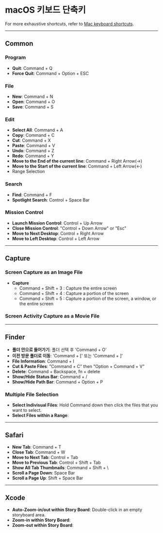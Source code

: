 # macOS 키보드 단축키

For more exhaustive shortcuts, refer to [Mac keyboard shortcuts](https://support.apple.com/en-us/HT201236).

---

## Common

### Program
* **Quit**: Command + Q
* **Force Quit**: Command + Option + ESC

### File
* **New**: Command + N
* **Open**: Command + O
* **Save**: Command + S

### Edit
* **Select All**: Command + A
* **Copy**: Command + C
* **Cut**: Command + X
* **Paste**: Command + V
* **Undo**: Command + Z
* **Redo**: Command + Y
* **Move to the End of the current line**: Command + Right Arrow(->)
* **Move to the Start of the current line**: Command + Left Arrow(<-)
* Range Selection

### Search
* **Find**: Command + F
* **Spotlight Search**: Control + Space Bar

### Mission Control
* **Launch Mission Control**: Control + Up Arrow
* **Close Mission Control**: "Control + Down Arrow" or "Esc"
* **Move to Next Desktop**: Control + Right Arrow
* **Move to Left Desktop**: Control + Left Arrow

----

## Capture

### Screen Capture as an Image File
* **Capture**
  - Command + Shift + 3 : Capture the entire screen
  - Command + Shift + 4 : Capture a portion of the screen
  - Command + Shift + 5 : Capture a portion of the screen, a window, or the entire screen

### Screen Activity Capture as a Movie File

----

## Finder
* **폴더 안으로 들어가기**: 폴더 선택 후 'Command + O'
* **이전 방문 폴더로 이동**: 'Command + \[' 또는 'Command + \]'
* **File Information**: Command + I
* **Cut & Paste Files**: "Command + C" then "Option + Command + V"
* **Delete**: Command + Backspace, fn + delete
* **Show/Hide Status Bar**: Command + /
* **Show/Hide Path Bar**: Command + Option + P

### Multiple File Selection
* **Select Indivisual Files**: Hold Command down then click the files that you want to select.
* **Select Files within a Range**: 

----

## Safari
* **New Tab**: Command + T
* **Close Tab**: Command + W
* **Move to Next Tab**: Control + Tab
* **Move to Previous Tab**: Control + Shift + Tab
* **Show All Tab Thumbnails**: Command + Shift + \
* **Scroll a Page Down**: Space Bar
* **Scroll a Page Up**: Shift + Space Bar

----

## Xcode
* **Auto-Zoom-in/out within Story Board**: Double-click in an empty storyboard area.
* **Zoom-in within Story Board**: 
* **Zoom-out within Story Board**: 
